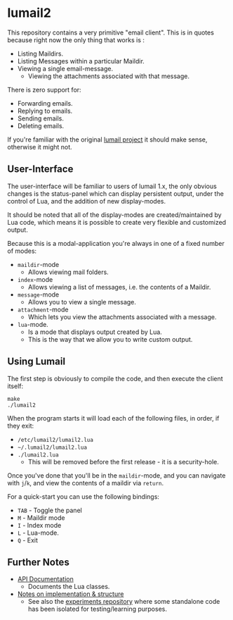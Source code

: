 
lumail2
=======

This repository contains a very primitive "email client".  This is in quotes
because right now the only thing that works is :

* Listing Maildirs.
* Listing Messages within a particular Maildir.
* Viewing a single email-message.
   * Viewing the attachments associated with that message.

There is zero support for:

* Forwarding emails.
* Replying to emails.
* Sending emails.
* Deleting emails.

If you're familiar with the original [lumail project](http://lumail.org/) it should make sense, otherwise it might not.



User-Interface
--------------

The user-interface will be familiar to users of lumail 1.x, the only obvious
changes is the status-panel which can display persistent output, under the control of Lua,
and the addition of new display-modes.

It should be noted that all of the display-modes are created/maintained by Lua code,
which means it is possible to create very flexible and customized output.

Because this is a modal-application you're always in one of a fixed number of modes:


* `maildir`-mode
    * Allows viewing mail folders.
* `index`-mode
    * Allows viewing a list of messages, i.e. the contents of a Maildir.
* `message`-mode
    * Allows you to view a single message.
* `attachment`-mode
    * Which lets you view the attachments associated with a message.
* `lua`-mode.
    * Is a mode that displays output created by Lua.
    * This is the way that we allow you to write custom output.



Using Lumail
------------

The first step is obviously to compile the code, and then execute the
client itself:

    make
    ./lumail2

When the program starts it will load each of the following files, in order,
if they exit:

* `/etc/lumail2/lumail2.lua`
* `~/.lumail2/lumail2.lua`
* `./lumail2.lua`
     * This will be removed before the first release - it is a security-hole.

Once you've done that you'll be in the `maildir`-mode, and you can
navigate with `j`/`k`, and view the contents of a maildir via `return`.

For a quick-start you can use the following bindings:

* `TAB` - Toggle the panel
* `M` - Maildir mode
* `I` - Index mode
* `L` - Lua-mode.
* `Q` - Exit


Further Notes
-------------

* [API Documentation](API.md)
   * Documents the Lua classes.
* [Notes on implementation & structure](HACKING.md)
   * See also the [experiments repository](https://github.com/lumail/experiments) where some standalone code has been isolated for testing/learning purposes.
